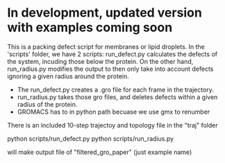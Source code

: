 # In development, updated version with examples coming soon

This is a packing defect script for membranes or lipid droplets. In the 'scripts' folder, we have 2 scripts: run_defect.py calculates the defects of the system, incuding those below the protein. On the other hand, run_radius.py modifies the output to then only take into account defects ignoring a given radius around the protein.

* The run_defect.py creates a .gro file for each frame in the trajectory.
* run_radius.py takes those gro files, and deletes defects within a given radius of the protein.
* GROMACS has to in python path becuase we use gmx to renumber

There is an included 10-step trajectoy and topology file in the "traj" folder

python scripts/run_defect.py
python scripts/run_radius.py

will make output file of "filtered_gro_paper" (just example name)


